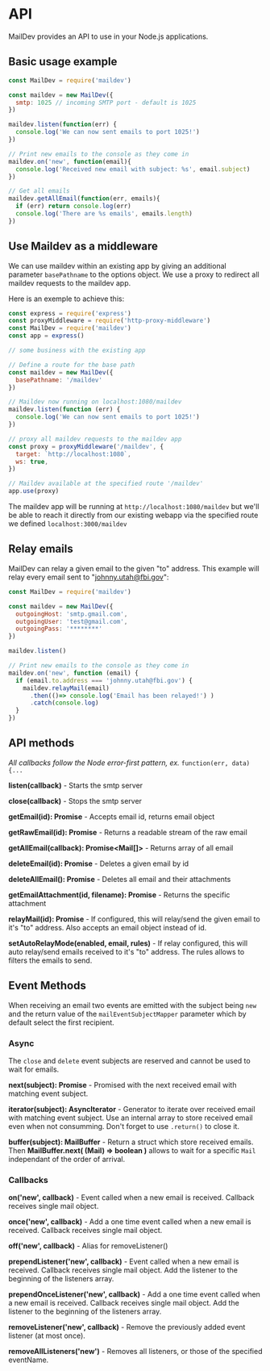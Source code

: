 # API

MailDev provides an API to use in your Node.js applications.

## Basic usage example

```javascript
const MailDev = require('maildev')

const maildev = new MailDev({
  smtp: 1025 // incoming SMTP port - default is 1025
})

maildev.listen(function(err) {
  console.log('We can now sent emails to port 1025!')
})

// Print new emails to the console as they come in
maildev.on('new', function(email){
  console.log('Received new email with subject: %s', email.subject)
})

// Get all emails
maildev.getAllEmail(function(err, emails){
  if (err) return console.log(err)
  console.log('There are %s emails', emails.length)
})
```

## Use Maildev as a middleware

We can use maildev within an existing app by giving an additional parameter
`basePathname` to the options object. We use a proxy to redirect all maildev requests
to the maildev app.

Here is an exemple to achieve this:

```javascript
const express = require('express')
const proxyMiddleware = require('http-proxy-middleware')
const MailDev = require('maildev')
const app = express()

// some business with the existing app

// Define a route for the base path
const maildev = new MailDev({
  basePathname: '/maildev'
})

// Maildev now running on localhost:1080/maildev
maildev.listen(function (err) {
  console.log('We can now sent emails to port 1025!')
})

// proxy all maildev requests to the maildev app
const proxy = proxyMiddleware('/maildev', {
  target: `http://localhost:1080`,
  ws: true,
})

// Maildev available at the specified route '/maildev'
app.use(proxy)
```

The maildev app will be running at `http://localhost:1080/maildev`
but we'll be able to reach it directly from our existing webapp
via the specified route we defined `localhost:3000/maildev`

## Relay emails

MailDev can relay a given email to the given "to" address. This example will
relay every email sent to "johnny.utah@fbi.gov":

```javascript
const MailDev = require('maildev')

const maildev = new MailDev({
  outgoingHost: 'smtp.gmail.com',
  outgoingUser: 'test@gmail.com',
  outgoingPass: '********'
})

maildev.listen()

// Print new emails to the console as they come in
maildev.on('new', function (email) {
  if (email.to.address === 'johnny.utah@fbi.gov') {
    maildev.relayMail(email)
      .then(()=> console.log('Email has been relayed!') )
      .catch(console.log)
  }
})
```

## API methods

*All callbacks follow the Node error-first pattern, ex.* `function(err, data){...`

**listen(callback)** - Starts the smtp server

**close(callback)** - Stops the smtp server

**getEmail(id): Promise<Mail>** - Accepts email id, returns email object

**getRawEmail(id): Promise<ReadStream>** - Returns a readable stream of the raw email

**getAllEmail(callback): Promise<Mail[]>** - Returns array of all email

**deleteEmail(id): Promise<boolean>** - Deletes a given email by id

**deleteAllEmail(): Promise<boolean>** - Deletes all email and their attachments

**getEmailAttachment(id, filename): Promise<Attachment>** - Returns the specific attachment

**relayMail(id): Promise<void>** - If configured, this will relay/send the given
email to it's "to" address. Also accepts an email object instead of id.

**setAutoRelayMode(enabled, email, rules)** - If relay configured, this will auto relay/send emails received
to it's "to" address. The rules allows to filters the emails to send.

## Event Methods

When receiving an email two events are emitted with the subject being `new` and the return value of the `mailEventSubjectMapper` parameter which by default select the first recipient.

### Async

The `close` and `delete` event subjects are reserved and cannot be used to wait for emails.

**next(subject): Promise<Mail>** - Promised with the next received email with matching event subject.

**iterator(subject): AsyncIterator<Mail>** - Generator to iterate over received email with matching event subject.
Use an internal array to store received email even when not consumming. Don't forget to use `.return()` to close it.

**buffer(subject): MailBuffer** - Return a struct which store received emails.
Then **MailBuffer.next( (Mail) => boolean )** allows to wait for a specific `Mail` independant of the order of arrival.

### Callbacks

**on('new', callback)** - Event called when a new email is received. Callback
receives single mail object.

**once('new', callback)** - Add a one time event called when a new email is received. Callback
receives single mail object.

**off('new', callback)** - Alias for removeListener()

**prependListener('new', callback)** - Event called when a new email is received. Callback
receives single mail object. Add the listener to the beginning of the listeners array.

**prependOnceListener('new', callback)** - Add a one time event called when a new email is received. Callback
receives single mail object. Add the listener to the beginning of the listeners array.

**removeListener('new', callback)** - Remove the previously added event listener (at most once).

**removeAllListeners('new')** - Removes all listeners, or those of the specified eventName.

